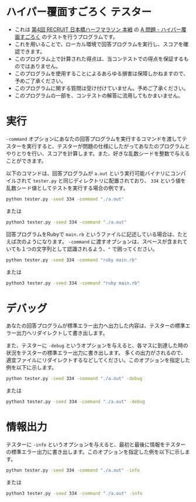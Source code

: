 # ハイパー覆面すごろく テスター

* これは
[第4回 RECRUIT 日本橋ハーフマラソン 本戦](https://atcoder.jp/contests/rcl-contest-2020-final/)
の
[A 問題 - ハイパー覆面すごろく](https://atcoder.jp/contests/rcl-contest-2020-final/tasks/rcl_contest_2020_final_a)
のテストを行うプログラムです。
* これを用いることで、ローカル環境で回答プログラムを実行し、スコアを確認できます。
* このプログラム上で計算された得点は、当コンテストでの得点を保証するものではありません。
* このプログラムを使用することによるあらゆる損害は保障しかねますので、予めご了承ください。
* このプログラムに関する質問は受け付けていません。予めご了承ください。
* このプログラムの一部を、コンテストの解答に流用してもかまいません。

# 実行
`-command` オプションにあなたの回答プログラムを実行するコマンドを渡してテスターを実行すると、テスターが問題の仕様にしたがってあなたのプログラムとやりとりを行い、スコアを計算します。また、好きな乱数シードを整数で与えることができます。

以下のコマンドは、回答プログラムが `a.out` という実行可能バイナリにコンパイルされて `tester.py` と同じディレクトリに配置されており、 `334` という値を乱数シード値としてテストを実行する場合の例です。
```bash
python tester.py -seed 334 -command "./a.out"
```
または
```bash
python3 tester.py -seed 334 -command "./a.out"
```

回答プログラムをRubyで `main.rb` というファイルに記述している場合は、たとえば次のようになります。 `-command` に渡すオプションは、スペースが含まれていても１つの文字列として認識されるよう、`"` で囲ってください。
```bash
python tester.py -seed 334 -command "ruby main.rb"
```
または
```bash
python3 tester.py -seed 334 -command "ruby main.rb"
```


# デバッグ
あなたの回答プログラムが標準エラー出力へ出力した内容は、テスターの標準エラー出力へリダイレクトして書き出します。

また、テスターに `-debug` というオプションを与えると、各マスに到達した時の状況をテスターの標準エラー出力に書き出します。 多くの出力がされるので、適宜ファイルにリダイレクトするなどしてください。このオプションを指定した例を以下に示します。
```bash
python tester.py -seed 334 -command "./a.out" -debug
```
または
```bash
python3 tester.py -seed 334 -command "./a.out" -debug
```

# 情報出力
テスターに `-info` というオプションを与えると、最初と最後に情報をテスターの標準エラー出力に書き出します。このオプションを指定した例を以下に示します。
```bash
python tester.py -seed 334 -command "./a.out" -info
```
または
```bash
python3 tester.py -seed 334 -command "./a.out" -info
```

